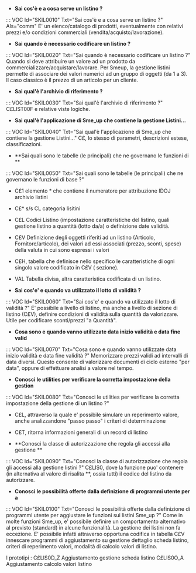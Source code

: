 - **Sai cos'è e a cosa serve un listino ?**

 :  : VOC Id="SKIL0010" Txt="Sai cos'è e a cosa serve un listino ?" Als="comm"
E' un elenco/catalogo di prodotti, eventualmente con relativi prezzi e/o condizioni commerciali (vendita/acquisto/lavorazione).

- **Sai quando è necessario codificare un listino ?**

 :  : VOC Id="SKIL0020" Txt="Sai quando è necessario codificare un listino ?"
Quando si deve attribuire un valore ad un prodotto da commercializzare/acquistare/lavorare. Per Smeup, la gestione listini permette di associare dei valori numerici ad un gruppo di oggetti
(da 1 a 3). Il caso classico è il prezzo di un articolo per un cliente.

- **Sai qual'è l'archivio di riferimento ?**

 :  : VOC Id="SKIL0030" Txt="Sai qual'è l'archivio di riferimento ?"
C£LIST00F e relative viste logiche.

- **Sai qual'è l'applicazione di Sme_up che contiene la gestione Listini...**

 :  : VOC Id="SKIL0040" Txt="Sai qual'è l'applicazione di Sme_up che contiene la gestione Listini..."
C£, lo stesso di parametri, descrizioni estese, classificazioni.

- **Sai quali sono le tabelle (le principali) che ne governano le funzioni di **

 :  : VOC Id="SKIL0050" Txt="Sai quali sono le tabelle (le principali) che ne governano le funzioni di base ?"
- C£1 elemento \* che contiene il numeratore per attribuzione IDOJ archivio listini

- C£\* s/s CL categoria lisitini

- C£L Codici Listino (impostazione caratteristiche del listino, quali gestione listino a quantità (lotto da/a) o definizione date validità.

- C£V Definizione degli oggetti riferiti ad un listino (Articolo, Fornitore/articolo), dei valori ad essi associati (prezzo, sconti, spese) della valuta in cui sono espressi i valori

- C£H, tabella che definisce nello specifico le caratteristiche di ogni
singolo valore codificato in C£V ( sezione).

- VAL Tabella divisa, altra caratteristica codificata di un listino.



- **Sai cos'e' e quando va utilizzato il lotto di validità ?**

 :  : VOC Id="SKIL0060" Txt="Sai cos'e' e quando va utilizzato il lotto di validità ?"
E' possibile a livello di listino, ma anche a livello di sezione di listino (C£V), definire condizioni di validità sulla quantità da valorizzare.
Utile per codificare sconti/prezzi "a Quantità".

- **Cosa sono e quando vanno utilizzate data inizio validità e data fine valid**

 :  : VOC Id="SKIL0070" Txt="Cosa sono e quando vanno utilizzate data inizio validità e data fine validità ?"
Memorizzare prezzi validi ad intervalli di data diversi. Questo consente di valorizzare documenti di ciclo esterno "per data", oppure di effettuare analisi a valore nel tempo.

- **Conosci le utilities per verificare la corretta impostazione della gestion**

 :  : VOC Id="SKIL0080" Txt="Conosci le utilities per verificare la corretta impostazione della gestione di un listino ?"
- C£L, attraverso la quale e' possibile simulare un reperimento valore, anche analizzandone "passo passo" i criteri di determinazione

- C£T, ritorna informazioni generali di un record di listino

- **Conosci  la classe di autorizzazione che regola gli accessi alla gestione **

 :  : VOC Id="SKIL0090" Txt="Conosci  la classe di autorizzazione che regola gli accessi alla gestione listini ?"
C£LIS0, dove la funzione puo' contenere (in alternativa al valore di risalita \*\*, ossia tutti) il codice del listino da autorizzare.

- **Conosci le possibilità offerte dalla definizione di programmi utente per a**

 :  : VOC Id="SKIL0100" Txt="Conosci le possibilità offerte dalla definizione di programmi utente per aggiustare le funzioni sui listini Sme_up ?"
Come in molte funzioni Sme_up, e' possibile definire un comportamento alternativo al previsto
(standard) in alcune funzionalità. La gestione dei listini non fa eccezione. E' possibile infatti
attraverso opportuna codifica in tabella C£V  innescare programmi di aggiustamento su gestione
dettaglio scheda listino, criteri di reperimento valori, modalità di calcolo valori di listino.

I prototipi : 
C£LIS0D_Z Aggiustamento gestione scheda listino
C£LIS0O_A Aggiustamento calcolo valori listino


















































